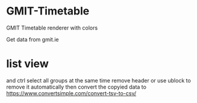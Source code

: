 # GMIT-Timetable

GMIT Timetable renderer with colors

Get data from gmit.ie
# **list view**
and ctrl select all groups at the same time remove header or use ublock to remove it automatically
then convert the copyied data to
https://www.convertsimple.com/convert-tsv-to-csv/
